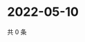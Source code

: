 # 2022-05-10

共 0 条

<!-- BEGIN WEIBO -->
<!-- 最后更新时间 Tue May 10 2022 00:02:23 GMT+0800 (China Standard Time) -->

<!-- END WEIBO -->
